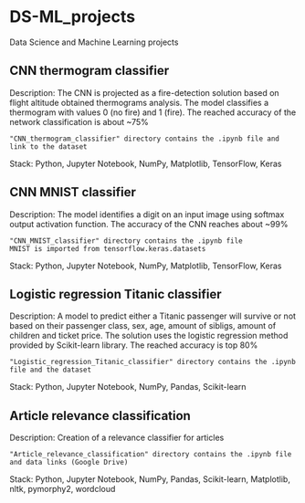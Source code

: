 # DS-ML_projects
Data Science and Machine Learning projects

## CNN thermogram classifier
Description:
The CNN is projected as a fire-detection solution based on flight altitude obtained thermograms analysis. The model classifies a thermogram with values 0 (no fire) and 1 (fire). The reached accuracy of the network classification is about ~75%

	"CNN_thermogram_classifier" directory contains the .ipynb file and link to the dataset

Stack: Python, Jupyter Notebook, NumPy, Matplotlib, TensorFlow, Keras

## CNN MNIST classifier
Description:
The model identifies a digit on an input image using softmax output activation function. The accuracy of the CNN reaches about ~99%

	"CNN_MNIST_classifier" directory contains the .ipynb file
 	MNIST is imported from tensorflow.keras.datasets

Stack: Python, Jupyter Notebook, NumPy, Matplotlib, TensorFlow, Keras

## Logistic regression Titanic classifier
Description:
A model to predict either a Titanic passenger will survive or not based on their passenger class, sex, age, amount of sibligs, amount of children and ticket price. 
The solution uses the logistic regression method provided by Scikit-learn library. The reached accuracy is top 80%

	"Logistic_regression_Titanic_classifier" directory contains the .ipynb file and the dataset

Stack: Python, Jupyter Notebook, NumPy, Pandas, Scikit-learn

## Article relevance classification
Description:
Creation of a relevance classifier for articles

	"Article_relevance_classification" directory contains the .ipynb file and data links (Google Drive)

Stack: Python, Jupyter Notebook, NumPy, Pandas, Scikit-learn, Matplotlib, nltk, pymorphy2, wordcloud